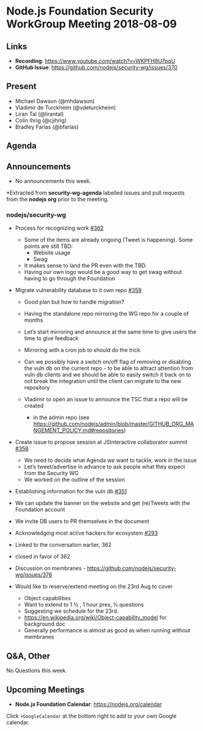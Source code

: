 # Node.js Foundation Security WorkGroup Meeting 2018-08-09

## Links

* **Recording**: https://www.youtube.com/watch?v=WKPFH8U7pqU 
* **GitHub Issue**: https://github.com/nodejs/security-wg/issues/370

## Present

* Michael Dawson (@mhdawson)
* Vladimir de Turckheim (@vdeturckheim)
* Liran Tal (@lirantal)
* Colin Ihrig (@cjihrig)
* Bradley Farias (@bfarias)

## Agenda

## Announcements

* No announcements this week.
 
*Extracted from **security-wg-agenda** labelled issues and pull requests from the **nodejs org** prior to the meeting.

### nodejs/security-wg

* Process for recognizing work [#362](https://github.com/nodejs/security-wg/pull/362)
  * Some of the items are already ongoing (Tweet is happening). Some points are still TBD:
    * Website usage
    * Swag
  * It makes sense to land the PR even with the TBD.
  * Having our own logo would be a good way to get swag without having to go through the
    Foundation


* Migrate vulnerability database to it own repo [#359](https://github.com/nodejs/security-wg/issues/359)
  * Good plan but how to handle migration?
  * Having the standalone repo mirroring the WG repo for a couple of months
  * Let’s start mirroring and announce at the same time to give users the time to give feedback
  * Mirroring with a cron job to should do the trick
  * Can we possibly have a switch on/off flag of removing or disabling the vuln db on the
    current repo - to be able to attract attention from vuln db clients and we should be
    able to easily switch it back on to not break the integration until the client can
    migrate to the new repository

  * Vladimir to open an issue to announce the TSC that a repo will be created
    * in the admin repo (see https://github.com/nodejs/admin/blob/master/GITHUB_ORG_MANGEMENT_POLICY.md#repositories) 

* Create issue to propose session at JSInteractive collaborator summit [#358](https://github.com/nodejs/security-wg/issues/358)
  * We need to decide what Agenda we want to tackle, work in the issue
  * Let’s tweet/advertise in advance to ask people what they expect from the Security WG
  * We worked on the outline of the session

* Establishing information for the vuln db [#351](https://github.com/nodejs/security-wg/pull/351)
 * We can update the banner on the website and get (re)Tweets with the Foundation account
 * We invite DB users to PR themselves in the document

* Acknowledging most active hackers for ecosystem [#293](https://github.com/nodejs/security-wg/issues/293)
 * Linked to the conversation earlier, 362
 * closed in favor of 362

* Discussion on membranes - https://github.com/nodejs/security-wg/issues/376
 * Would like to reserve/extend meeting on the 23rd Aug to cover
   * Object capabilities
   * Want to extend to  1 ½ , 1 hour pres, ½ questions
   * Suggesting we schedule for the 23rd.
   * https://en.wikipedia.org/wiki/Object-capability_model for background doc
   * Generally performance is almost as good as when running without membranes
   
## Q&A, Other

No Questions this week.

## Upcoming Meetings

* **Node.js Foundation Calendar**: https://nodejs.org/calendar

Click `+GoogleCalendar` at the bottom right to add to your own Google calendar.


